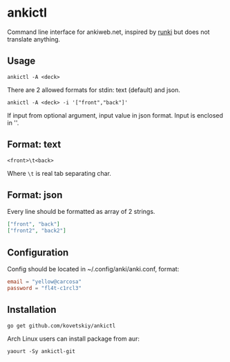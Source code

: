 # ankictl

Command line interface for ankiweb.net, inspired by
[runki](https://github.com/seletskiy/runki) but does not translate anything.

## Usage

```
ankictl -A <deck>
```

There are 2 allowed formats for stdin: text (default) and json.

```
ankictl -A <deck> -i '["front","back"]'
```

If input from optional argument, input value in json format.
Input is enclosed in ''.

## Format: text

```
<front>\t<back>
```

Where `\t` is real tab separating char.

## Format: json

Every line should be formatted as array of 2 strings.

```json
["front", "back"]
["front2", "back2"]
```


## Configuration

Config should be located in ~/.config/anki/anki.conf, format:

```toml
email = "yellow@carcosa"
password = "fl4t-c1rcl3"
```

## Installation

```
go get github.com/kovetskiy/ankictl
```

Arch Linux users can install package from aur:

```
yaourt -Sy ankictl-git
```
